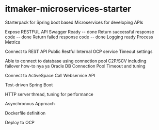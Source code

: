 ﻿# itmaker-microservices-starter

Starterpack for Spring boot based Microservices for developing APIs

Expose RESTFUL API
Swagger Ready -- done
Return successful response code -- done
Return failed response code -- done
Logging ready
Process Metrics

Connect to REST API
Public Restful
Internal OCP service
Timeout settings

Able to connect to database using connection pool
C2P/SCV
including failover how-to nya ya
Oracle DB
Connection Pool
Timeout and tuning

Connect to ActiveSpace
Call Webservice API

Test-driven Spring Boot

HTTP server thread, tuning for performance

Asynchronous Approach

Dockerfile definition

Deploy to OCP
